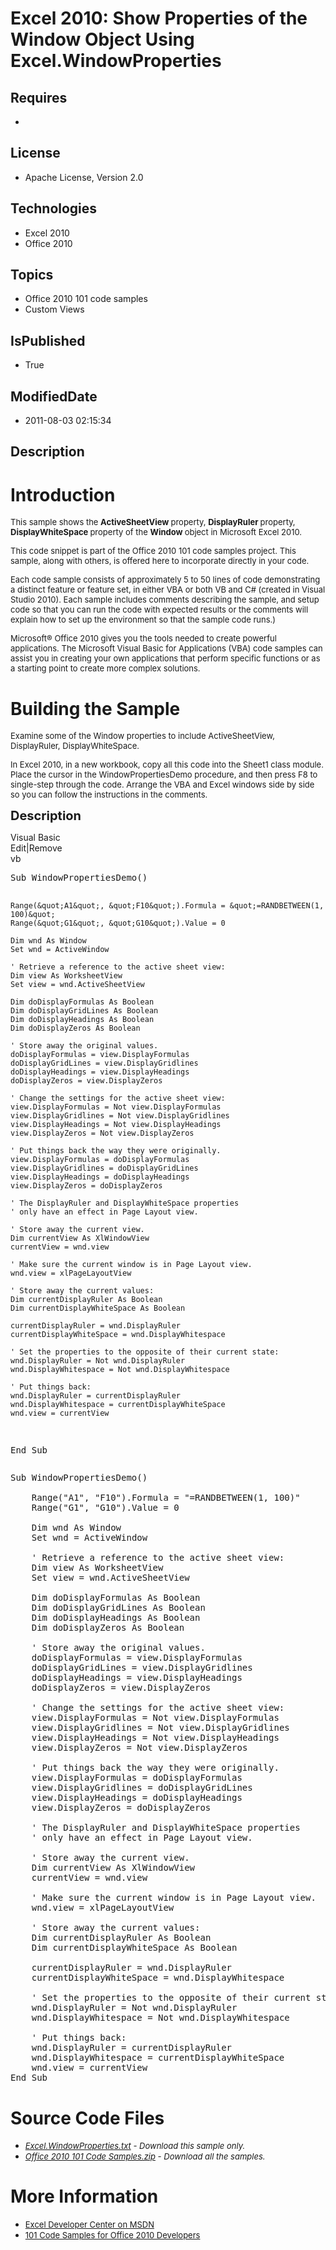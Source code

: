 # Excel 2010: Show Properties of the Window Object Using Excel.WindowProperties
## Requires
* 
## License
* Apache License, Version 2.0
## Technologies
* Excel 2010
* Office 2010
## Topics
* Office 2010 101 code samples
* Custom Views
## IsPublished
* True
## ModifiedDate
* 2011-08-03 02:15:34
## Description

<h1>Introduction</h1>
<p><span style="font-size:small">This sample shows the <strong>ActiveSheetView </strong>
property, <strong>DisplayRuler </strong>property, <strong>DisplayWhiteSpace </strong>
property of the <strong>Window </strong>object in Microsoft Excel 2010.</span></p>
<p><span style="font-size:small">This code snippet is part of the Office 2010 101 code samples project. This sample, along with others, is offered here to incorporate directly in your code.</span></p>
<p><span style="font-size:small">Each code sample consists of approximately 5 to 50 lines of code demonstrating a distinct feature or feature set, in either VBA or both VB and C# (created in Visual Studio 2010). Each sample includes comments describing the
 sample, and setup code so that you can run the code with expected results or the comments will explain how to set up the environment so that the sample code runs.)</span></p>
<p><span style="font-size:small">Microsoft&reg; Office 2010 gives you the tools needed to create powerful applications. The Microsoft Visual Basic for Applications (VBA) code samples can assist you in creating your own applications that perform specific functions
 or as a starting point to create more complex solutions.</span></p>
<h1><span>Building the Sample</span></h1>
<p><span style="font-size:small">Examine some of the Window properties to include ActiveSheetView, DisplayRuler, DisplayWhiteSpace.</span></p>
<p><span style="font-size:small">In Excel 2010, in a new workbook, copy all this code into the Sheet1 class module. Place the cursor in the WindowPropertiesDemo procedure, and then press F8 to single-step through the code. Arrange the VBA and Excel windows
 side by side so you can follow the instructions in the comments.</span></p>
<p><span style="font-size:20px; font-weight:bold">Description</span></p>
<div class="scriptcode">
<div class="pluginEditHolder" pluginCommand="mceScriptCode">
<div class="title"><span>Visual Basic</span></div>
<div class="pluginLinkHolder"><span class="pluginEditHolderLink">Edit</span>|<span class="pluginRemoveHolderLink">Remove</span></div>
<span class="hidden">vb</span>
<pre class="hidden">Sub WindowPropertiesDemo()

    Range(&quot;A1&quot;, &quot;F10&quot;).Formula = &quot;=RANDBETWEEN(1, 100)&quot;
    Range(&quot;G1&quot;, &quot;G10&quot;).Value = 0
   
    Dim wnd As Window
    Set wnd = ActiveWindow
   
    ' Retrieve a reference to the active sheet view:
    Dim view As WorksheetView
    Set view = wnd.ActiveSheetView
   
    Dim doDisplayFormulas As Boolean
    Dim doDisplayGridLines As Boolean
    Dim doDisplayHeadings As Boolean
    Dim doDisplayZeros As Boolean
   
    ' Store away the original values.
    doDisplayFormulas = view.DisplayFormulas
    doDisplayGridLines = view.DisplayGridlines
    doDisplayHeadings = view.DisplayHeadings
    doDisplayZeros = view.DisplayZeros
   
    ' Change the settings for the active sheet view:
    view.DisplayFormulas = Not view.DisplayFormulas
    view.DisplayGridlines = Not view.DisplayGridlines
    view.DisplayHeadings = Not view.DisplayHeadings
    view.DisplayZeros = Not view.DisplayZeros
   
    ' Put things back the way they were originally.
    view.DisplayFormulas = doDisplayFormulas
    view.DisplayGridlines = doDisplayGridLines
    view.DisplayHeadings = doDisplayHeadings
    view.DisplayZeros = doDisplayZeros
   
    ' The DisplayRuler and DisplayWhiteSpace properties
    ' only have an effect in Page Layout view.
       
    ' Store away the current view.
    Dim currentView As XlWindowView
    currentView = wnd.view
   
    ' Make sure the current window is in Page Layout view.
    wnd.view = xlPageLayoutView
   
    ' Store away the current values:
    Dim currentDisplayRuler As Boolean
    Dim currentDisplayWhiteSpace As Boolean
   
    currentDisplayRuler = wnd.DisplayRuler
    currentDisplayWhiteSpace = wnd.DisplayWhitespace
   
    ' Set the properties to the opposite of their current state:
    wnd.DisplayRuler = Not wnd.DisplayRuler
    wnd.DisplayWhitespace = Not wnd.DisplayWhitespace
   
    ' Put things back:
    wnd.DisplayRuler = currentDisplayRuler
    wnd.DisplayWhitespace = currentDisplayWhiteSpace
    wnd.view = currentView
End Sub
</pre>
<div class="preview">
<pre class="vb"><span class="visualBasic__keyword">Sub</span>&nbsp;WindowPropertiesDemo()&nbsp;
&nbsp;
&nbsp;&nbsp;&nbsp;&nbsp;Range(<span class="visualBasic__string">&quot;A1&quot;</span>,&nbsp;<span class="visualBasic__string">&quot;F10&quot;</span>).Formula&nbsp;=&nbsp;<span class="visualBasic__string">&quot;=RANDBETWEEN(1,&nbsp;100)&quot;</span>&nbsp;
&nbsp;&nbsp;&nbsp;&nbsp;Range(<span class="visualBasic__string">&quot;G1&quot;</span>,&nbsp;<span class="visualBasic__string">&quot;G10&quot;</span>).Value&nbsp;=&nbsp;<span class="visualBasic__number">0</span>&nbsp;
&nbsp;&nbsp;&nbsp;&nbsp;
&nbsp;&nbsp;&nbsp;&nbsp;<span class="visualBasic__keyword">Dim</span>&nbsp;wnd&nbsp;<span class="visualBasic__keyword">As</span>&nbsp;Window&nbsp;
&nbsp;&nbsp;&nbsp;&nbsp;<span class="visualBasic__keyword">Set</span>&nbsp;wnd&nbsp;=&nbsp;ActiveWindow&nbsp;
&nbsp;&nbsp;&nbsp;&nbsp;
&nbsp;&nbsp;&nbsp;&nbsp;<span class="visualBasic__com">'&nbsp;Retrieve&nbsp;a&nbsp;reference&nbsp;to&nbsp;the&nbsp;active&nbsp;sheet&nbsp;view:</span>&nbsp;
&nbsp;&nbsp;&nbsp;&nbsp;<span class="visualBasic__keyword">Dim</span>&nbsp;view&nbsp;<span class="visualBasic__keyword">As</span>&nbsp;WorksheetView&nbsp;
&nbsp;&nbsp;&nbsp;&nbsp;<span class="visualBasic__keyword">Set</span>&nbsp;view&nbsp;=&nbsp;wnd.ActiveSheetView&nbsp;
&nbsp;&nbsp;&nbsp;&nbsp;
&nbsp;&nbsp;&nbsp;&nbsp;<span class="visualBasic__keyword">Dim</span>&nbsp;doDisplayFormulas&nbsp;<span class="visualBasic__keyword">As</span>&nbsp;<span class="visualBasic__keyword">Boolean</span>&nbsp;
&nbsp;&nbsp;&nbsp;&nbsp;<span class="visualBasic__keyword">Dim</span>&nbsp;doDisplayGridLines&nbsp;<span class="visualBasic__keyword">As</span>&nbsp;<span class="visualBasic__keyword">Boolean</span>&nbsp;
&nbsp;&nbsp;&nbsp;&nbsp;<span class="visualBasic__keyword">Dim</span>&nbsp;doDisplayHeadings&nbsp;<span class="visualBasic__keyword">As</span>&nbsp;<span class="visualBasic__keyword">Boolean</span>&nbsp;
&nbsp;&nbsp;&nbsp;&nbsp;<span class="visualBasic__keyword">Dim</span>&nbsp;doDisplayZeros&nbsp;<span class="visualBasic__keyword">As</span>&nbsp;<span class="visualBasic__keyword">Boolean</span>&nbsp;
&nbsp;&nbsp;&nbsp;&nbsp;
&nbsp;&nbsp;&nbsp;&nbsp;<span class="visualBasic__com">'&nbsp;Store&nbsp;away&nbsp;the&nbsp;original&nbsp;values.</span>&nbsp;
&nbsp;&nbsp;&nbsp;&nbsp;doDisplayFormulas&nbsp;=&nbsp;view.DisplayFormulas&nbsp;
&nbsp;&nbsp;&nbsp;&nbsp;doDisplayGridLines&nbsp;=&nbsp;view.DisplayGridlines&nbsp;
&nbsp;&nbsp;&nbsp;&nbsp;doDisplayHeadings&nbsp;=&nbsp;view.DisplayHeadings&nbsp;
&nbsp;&nbsp;&nbsp;&nbsp;doDisplayZeros&nbsp;=&nbsp;view.DisplayZeros&nbsp;
&nbsp;&nbsp;&nbsp;&nbsp;
&nbsp;&nbsp;&nbsp;&nbsp;<span class="visualBasic__com">'&nbsp;Change&nbsp;the&nbsp;settings&nbsp;for&nbsp;the&nbsp;active&nbsp;sheet&nbsp;view:</span>&nbsp;
&nbsp;&nbsp;&nbsp;&nbsp;view.DisplayFormulas&nbsp;=&nbsp;<span class="visualBasic__keyword">Not</span>&nbsp;view.DisplayFormulas&nbsp;
&nbsp;&nbsp;&nbsp;&nbsp;view.DisplayGridlines&nbsp;=&nbsp;<span class="visualBasic__keyword">Not</span>&nbsp;view.DisplayGridlines&nbsp;
&nbsp;&nbsp;&nbsp;&nbsp;view.DisplayHeadings&nbsp;=&nbsp;<span class="visualBasic__keyword">Not</span>&nbsp;view.DisplayHeadings&nbsp;
&nbsp;&nbsp;&nbsp;&nbsp;view.DisplayZeros&nbsp;=&nbsp;<span class="visualBasic__keyword">Not</span>&nbsp;view.DisplayZeros&nbsp;
&nbsp;&nbsp;&nbsp;&nbsp;
&nbsp;&nbsp;&nbsp;&nbsp;<span class="visualBasic__com">'&nbsp;Put&nbsp;things&nbsp;back&nbsp;the&nbsp;way&nbsp;they&nbsp;were&nbsp;originally.</span>&nbsp;
&nbsp;&nbsp;&nbsp;&nbsp;view.DisplayFormulas&nbsp;=&nbsp;doDisplayFormulas&nbsp;
&nbsp;&nbsp;&nbsp;&nbsp;view.DisplayGridlines&nbsp;=&nbsp;doDisplayGridLines&nbsp;
&nbsp;&nbsp;&nbsp;&nbsp;view.DisplayHeadings&nbsp;=&nbsp;doDisplayHeadings&nbsp;
&nbsp;&nbsp;&nbsp;&nbsp;view.DisplayZeros&nbsp;=&nbsp;doDisplayZeros&nbsp;
&nbsp;&nbsp;&nbsp;&nbsp;
&nbsp;&nbsp;&nbsp;&nbsp;<span class="visualBasic__com">'&nbsp;The&nbsp;DisplayRuler&nbsp;and&nbsp;DisplayWhiteSpace&nbsp;properties</span>&nbsp;
&nbsp;&nbsp;&nbsp;&nbsp;<span class="visualBasic__com">'&nbsp;only&nbsp;have&nbsp;an&nbsp;effect&nbsp;in&nbsp;Page&nbsp;Layout&nbsp;view.</span>&nbsp;
&nbsp;&nbsp;&nbsp;&nbsp;&nbsp;&nbsp;&nbsp;&nbsp;
&nbsp;&nbsp;&nbsp;&nbsp;<span class="visualBasic__com">'&nbsp;Store&nbsp;away&nbsp;the&nbsp;current&nbsp;view.</span>&nbsp;
&nbsp;&nbsp;&nbsp;&nbsp;<span class="visualBasic__keyword">Dim</span>&nbsp;currentView&nbsp;<span class="visualBasic__keyword">As</span>&nbsp;XlWindowView&nbsp;
&nbsp;&nbsp;&nbsp;&nbsp;currentView&nbsp;=&nbsp;wnd.view&nbsp;
&nbsp;&nbsp;&nbsp;&nbsp;
&nbsp;&nbsp;&nbsp;&nbsp;<span class="visualBasic__com">'&nbsp;Make&nbsp;sure&nbsp;the&nbsp;current&nbsp;window&nbsp;is&nbsp;in&nbsp;Page&nbsp;Layout&nbsp;view.</span>&nbsp;
&nbsp;&nbsp;&nbsp;&nbsp;wnd.view&nbsp;=&nbsp;xlPageLayoutView&nbsp;
&nbsp;&nbsp;&nbsp;&nbsp;
&nbsp;&nbsp;&nbsp;&nbsp;<span class="visualBasic__com">'&nbsp;Store&nbsp;away&nbsp;the&nbsp;current&nbsp;values:</span>&nbsp;
&nbsp;&nbsp;&nbsp;&nbsp;<span class="visualBasic__keyword">Dim</span>&nbsp;currentDisplayRuler&nbsp;<span class="visualBasic__keyword">As</span>&nbsp;<span class="visualBasic__keyword">Boolean</span>&nbsp;
&nbsp;&nbsp;&nbsp;&nbsp;<span class="visualBasic__keyword">Dim</span>&nbsp;currentDisplayWhiteSpace&nbsp;<span class="visualBasic__keyword">As</span>&nbsp;<span class="visualBasic__keyword">Boolean</span>&nbsp;
&nbsp;&nbsp;&nbsp;&nbsp;
&nbsp;&nbsp;&nbsp;&nbsp;currentDisplayRuler&nbsp;=&nbsp;wnd.DisplayRuler&nbsp;
&nbsp;&nbsp;&nbsp;&nbsp;currentDisplayWhiteSpace&nbsp;=&nbsp;wnd.DisplayWhitespace&nbsp;
&nbsp;&nbsp;&nbsp;&nbsp;
&nbsp;&nbsp;&nbsp;&nbsp;<span class="visualBasic__com">'&nbsp;Set&nbsp;the&nbsp;properties&nbsp;to&nbsp;the&nbsp;opposite&nbsp;of&nbsp;their&nbsp;current&nbsp;state:</span>&nbsp;
&nbsp;&nbsp;&nbsp;&nbsp;wnd.DisplayRuler&nbsp;=&nbsp;<span class="visualBasic__keyword">Not</span>&nbsp;wnd.DisplayRuler&nbsp;
&nbsp;&nbsp;&nbsp;&nbsp;wnd.DisplayWhitespace&nbsp;=&nbsp;<span class="visualBasic__keyword">Not</span>&nbsp;wnd.DisplayWhitespace&nbsp;
&nbsp;&nbsp;&nbsp;&nbsp;
&nbsp;&nbsp;&nbsp;&nbsp;<span class="visualBasic__com">'&nbsp;Put&nbsp;things&nbsp;back:</span>&nbsp;
&nbsp;&nbsp;&nbsp;&nbsp;wnd.DisplayRuler&nbsp;=&nbsp;currentDisplayRuler&nbsp;
&nbsp;&nbsp;&nbsp;&nbsp;wnd.DisplayWhitespace&nbsp;=&nbsp;currentDisplayWhiteSpace&nbsp;
&nbsp;&nbsp;&nbsp;&nbsp;wnd.view&nbsp;=&nbsp;currentView&nbsp;
<span class="visualBasic__keyword">End</span>&nbsp;<span class="visualBasic__keyword">Sub</span>&nbsp;
</pre>
</div>
</div>
</div>
<h1><span>Source Code Files</span></h1>
<ul>
<li><em><span style="font-size:small"><a id="25947" href="/site/view/file/25947/1/Excel.WindowProperties.txt">Excel.WindowProperties.txt</a>&nbsp;- Download this sample only.</span></em>
</li><li><em><span style="font-size:small"><a id="25948" href="/site/view/file/25948/1/Office%202010%20101%20Code%20Samples.zip">Office 2010 101 Code Samples.zip</a>&nbsp;- Download all the samples.</span><em></em></em>
</li></ul>
<h1>More Information</h1>
<ul>
<li><span style="font-size:small"><a href="http://msdn.microsoft.com/en-us/office/aa905411">Excel Developer Center on MSDN</a></span>
</li><li><span style="font-size:small"><a href="http://msdn.microsoft.com/en-us/office/hh360994">101 Code Samples for Office 2010 Developers</a></span>
</li></ul>
